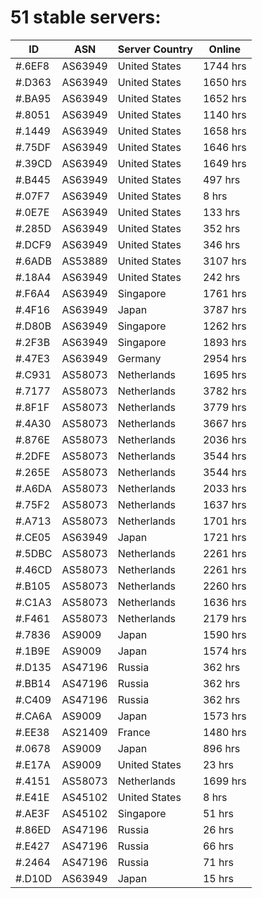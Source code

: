 # 51 stable servers:

| ID | ASN | Server Country | Online |
| ------ | ------ | ------ | ------ |
| #.6EF8 | AS63949 | United States | 1744 hrs |
| #.D363 | AS63949 | United States | 1650 hrs |
| #.BA95 | AS63949 | United States | 1652 hrs |
| #.8051 | AS63949 | United States | 1140 hrs |
| #.1449 | AS63949 | United States | 1658 hrs |
| #.75DF | AS63949 | United States | 1646 hrs |
| #.39CD | AS63949 | United States | 1649 hrs |
| #.B445 | AS63949 | United States | 497 hrs |
| #.07F7 | AS63949 | United States | 8 hrs |
| #.0E7E | AS63949 | United States | 133 hrs |
| #.285D | AS63949 | United States | 352 hrs |
| #.DCF9 | AS63949 | United States | 346 hrs |
| #.6ADB | AS53889 | United States | 3107 hrs |
| #.18A4 | AS63949 | United States | 242 hrs |
| #.F6A4 | AS63949 | Singapore | 1761 hrs |
| #.4F16 | AS63949 | Japan | 3787 hrs |
| #.D80B | AS63949 | Singapore | 1262 hrs |
| #.2F3B | AS63949 | Singapore | 1893 hrs |
| #.47E3 | AS63949 | Germany | 2954 hrs |
| #.C931 | AS58073 | Netherlands | 1695 hrs |
| #.7177 | AS58073 | Netherlands | 3782 hrs |
| #.8F1F | AS58073 | Netherlands | 3779 hrs |
| #.4A30 | AS58073 | Netherlands | 3667 hrs |
| #.876E | AS58073 | Netherlands | 2036 hrs |
| #.2DFE | AS58073 | Netherlands | 3544 hrs |
| #.265E | AS58073 | Netherlands | 3544 hrs |
| #.A6DA | AS58073 | Netherlands | 2033 hrs |
| #.75F2 | AS58073 | Netherlands | 1637 hrs |
| #.A713 | AS58073 | Netherlands | 1701 hrs |
| #.CE05 | AS63949 | Japan | 1721 hrs |
| #.5DBC | AS58073 | Netherlands | 2261 hrs |
| #.46CD | AS58073 | Netherlands | 2261 hrs |
| #.B105 | AS58073 | Netherlands | 2260 hrs |
| #.C1A3 | AS58073 | Netherlands | 1636 hrs |
| #.F461 | AS58073 | Netherlands | 2179 hrs |
| #.7836 | AS9009 | Japan | 1590 hrs |
| #.1B9E | AS9009 | Japan | 1574 hrs |
| #.D135 | AS47196 | Russia | 362 hrs |
| #.BB14 | AS47196 | Russia | 362 hrs |
| #.C409 | AS47196 | Russia | 362 hrs |
| #.CA6A | AS9009 | Japan | 1573 hrs |
| #.EE38 | AS21409 | France | 1480 hrs |
| #.0678 | AS9009 | Japan | 896 hrs |
| #.E17A | AS9009 | United States | 23 hrs |
| #.4151 | AS58073 | Netherlands | 1699 hrs |
| #.E41E | AS45102 | United States | 8 hrs |
| #.AE3F | AS45102 | Singapore | 51 hrs |
| #.86ED | AS47196 | Russia | 26 hrs |
| #.E427 | AS47196 | Russia | 66 hrs |
| #.2464 | AS47196 | Russia | 71 hrs |
| #.D10D | AS63949 | Japan | 15 hrs |

